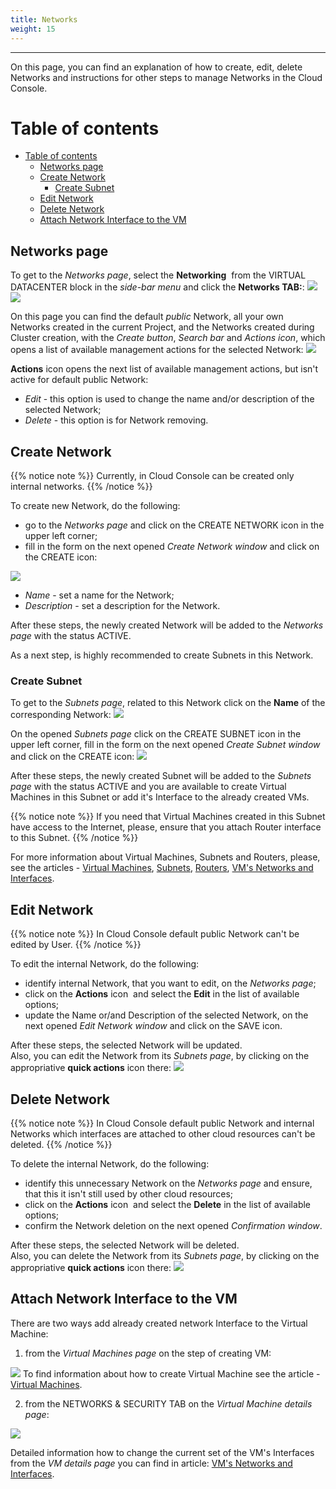 ```yaml
---
title: Networks
weight: 15
---
```

___
On this page, you can find an explanation of how to create, edit, delete Networks and instructions for other steps to manage Networks in the Cloud Console.

# Table of contents
- [Table of contents](#table-of-contents)
  - [Networks page](#networks-page)
  - [Create Network](#create-network)
    - [Create Subnet](#create-subnet)
  - [Edit Network](#edit-network)
  - [Delete Network](#delete-network)
  - [Attach Network Interface to the VM](#attach-network-interface-to-the-vm)

## Networks page
To get to the *Networks page*, select the **Networking**  from the VIRTUAL DATACENTER block in the *side-bar menu* and click the **Networks TAB:**:
![](../../../assets/images/networks/net-1.png?width=15pc&classes=border,shadow) 
![](../../../assets/images/networks/net-13.png?width=20pc&classes=border,shadow) 

On this page you can find the default *public* Network, all your own Networks created in the current Project, and the Networks created during Cluster creation, with the *Create button*, *Search bar* and *Actions icon*, which opens a list of available management actions for the selected Network:
![](../../../assets/images/networks/2.png?classes=border,shadow) 

**Actions** icon opens the next list of available management actions, but isn't active for default public Network:
- *Edit* - this option is used to change the name and/or description of the selected Network;
- *Delete* - this option is for Network removing.

## Create Network
{{% notice note %}}
Currently, in Cloud Console can be created only internal networks.
{{% /notice %}}

To create new Network, do the following:
- go to the *Networks page* and click on the CREATE NETWORK icon in the upper left corner;  
- fill in the form on the next opened *Create Network window* and click on the CREATE icon:

![](../../../assets/images/networks/3.png?width=35pc&classes=border,shadow)  
  - *Name* - set a name for the Network; 
  - *Description* - set a description for the Network.

After these steps, the newly created Network will be added to the *Networks page* with the status ACTIVE.  

As a next step, is highly recommended to create Subnets in this Network.

### Create Subnet
To get to the *Subnets page*, related to this Network click on the **Name** of the corresponding Network:
![](../../../assets/images/networks/4.png?classes=border,shadow) 

On the opened *Subnets page* click on the CREATE SUBNET icon in the upper left corner, fill in the form on the next opened *Create Subnet window* and click on the CREATE icon:
![](../../../assets/images/networks/6.png?width=35pc&classes=border,shadow)  

After these steps, the newly created Subnet will be added to the *Subnets page* with the status ACTIVE and you are available to create Virtual Machines in this Subnet or add it's Interface to the already created VMs.  

{{% notice note %}}
If you need that Virtual Machines created in this Subnet have access to the Internet, please, ensure that you attach Router interface to this Subnet.
{{% /notice %}}

For more information about Virtual Machines, Subnets and Routers, please, see the articles - [Virtual Machines](https://docs.ventuscloud.eu/products/compute/virtual-machines/), [Subnets](https://docs.ventuscloud.eu/products/networking/subnets/), [Routers](https://docs.ventuscloud.eu/products/networking/routers/), [VM's Networks and Interfaces](https://docs.ventuscloud.eu/products/networking/manage-networks/). 

## Edit Network

{{% notice note %}}
In Cloud Console default public Network can't be edited by User.
{{% /notice %}}

To edit the internal Network, do the following:
- identify internal Network, that you want to edit, on the *Networks page*;
- click on the **Actions** icon  and select the **Edit** in the list of available options;
- update the Name or/and Description of the selected Network, on the next opened *Edit Network window* and click on the SAVE icon.

After these steps, the selected Network will be updated.  
Also, you can edit the Network from its *Subnets page*, by clicking on the appropriative **quick actions** icon there:
![](../../../assets/images/networks/net-14.png?width=25pc&classes=border,shadow)  

## Delete Network

{{% notice note %}}
In Cloud Console default public Network and internal Networks which interfaces are attached to other cloud resources can't be deleted.
{{% /notice %}}

To delete the internal Network, do the following:
- identify this unnecessary Network on the *Networks page* and ensure, that this it isn't still used by other cloud resources;
- click on the **Actions** icon  and select the **Delete** in the list of available options;
- confirm the Network deletion on the next opened *Confirmation window*.

After these steps, the selected Network will be deleted.  
Also, you can delete the Network from its *Subnets page*, by clicking on the appropriative **quick actions** icon there:
![](../../../assets/images/networks/net-15.png?width=25pc&classes=border,shadow)  

## Attach Network Interface to the VM

There are two ways add already created network Interface to the Virtual Machine:
1) from the *Virtual Machines page* on the step of creating VM:
 
![](../../../assets/images/networks/net-22.png?width=30pc&classes=border,shadow)
To find information about how to create Virtual Machine see the article - [Virtual Machines](https://docs.ventuscloud.eu/products/compute/virtual-machines/).

2) from the NETWORKS & SECURITY TAB on the *Virtual Machine details page*:

![](../../../assets/images/networks/net-23.png?classes=border,shadow)
  
Detailed information how to change the current set of the VM's Interfaces from the *VM details page* you can find in article: [VM's Networks and Interfaces](https://docs.ventuscloud.eu/products/networking/manage-networks/).
 

